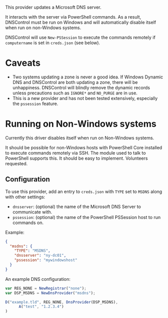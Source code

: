 This provider updates a Microsoft DNS server.

It interacts with the server via PowerShell commands. As a result, DNSControl
must be run on Windows and will automatically disable itself when run on
non-Windows systems.

DNSControl will use `New-PSSession` to execute the commands remotely if
`computername` is set in `creds.json` (see below).

# Caveats

* Two systems updating a zone is never a good idea. If Windows Dynamic
  DNS and DNSControl are both updating a zone, there will be
  unhappiness.  DNSControl will blindly remove the dynamic records
  unless precautions such as `IGNORE*` and `NO_PURGE` are in use.
* This is a new provider and has not been tested extensively,
  especially the `pssession` feature.

# Running on Non-Windows systems

Currently this driver disables itself when run on Non-Windows systems.

It should be possible for non-Windows hosts with PowerShell Core installed to
execute commands remotely via SSH. The module used to talk to PowerShell
supports this. It should be easy to implement. Volunteers requested.

## Configuration

To use this provider, add an entry to `creds.json` with `TYPE` set to `MSDNS`
along with other settings:

* `dnsserver`: (optional) the name of the Microsoft DNS Server to communicate with.
* `pssession`: (optional) the name of the PowerShell PSSession host to run commands on.

Example:

```json
{
  "msdns": {
    "TYPE": "MSDNS",
    "dnsserver": "ny-dc01",
    "pssession": "mywindowshost"
  }
}
```

An example DNS configuration:

```javascript
var REG_NONE = NewRegistrar("none");
var DSP_MSDNS = NewDnsProvider("msdns");

D("example.tld", REG_NONE, DnsProvider(DSP_MSDNS),
      A("test", "1.2.3.4")
)
```
